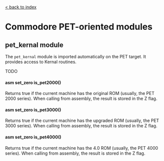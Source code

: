 [< back to index](../doc_index.md)

# Commodore PET-oriented modules

## pet_kernal module

The `pet_kernal` module is imported automatically on the PET target.
It provides access to Kernal routines.

TODO


#### asm set_zero is_pet2000()

Returns true if the current machine has the original ROM (usually, the PET 2000 series).
When calling from assembly, the result is stored in the Z flag.

#### asm set_zero is_pet3000()

Returns true if the current machine has the upgraded ROM (usually, the PET 3000 series).
When calling from assembly, the result is stored in the Z flag.

#### asm set_zero is_pet4000()

Returns true if the current machine has the 4.0 ROM (usually, the PET 4000 series).
When calling from assembly, the result is stored in the Z flag.
